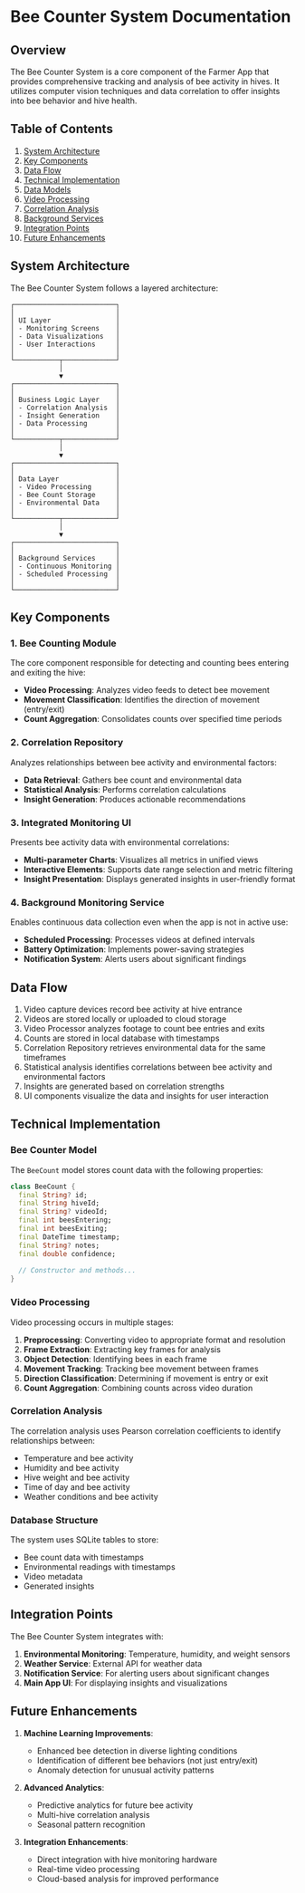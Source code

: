 # Bee Counter System Documentation

## Overview

The Bee Counter System is a core component of the Farmer App that provides comprehensive tracking and analysis of bee activity in hives. It utilizes computer vision techniques and data correlation to offer insights into bee behavior and hive health.

## Table of Contents

1. [System Architecture](#system-architecture)
2. [Key Components](#key-components)
3. [Data Flow](#data-flow)
4. [Technical Implementation](#technical-implementation)
5. [Data Models](#data-models)
6. [Video Processing](#video-processing)
7. [Correlation Analysis](#correlation-analysis)
8. [Background Services](#background-services)
9. [Integration Points](#integration-points)
10. [Future Enhancements](#future-enhancements)

## System Architecture

The Bee Counter System follows a layered architecture:

```
┌─────────────────────────┐
│                         │
│ UI Layer                │
│ - Monitoring Screens    │
│ - Data Visualizations   │
│ - User Interactions     │
│                         │
└───────────┬─────────────┘
            │
            ▼
┌─────────────────────────┐
│                         │
│ Business Logic Layer    │
│ - Correlation Analysis  │
│ - Insight Generation    │
│ - Data Processing       │
│                         │
└───────────┬─────────────┘
            │
            ▼
┌─────────────────────────┐
│                         │
│ Data Layer              │
│ - Video Processing      │
│ - Bee Count Storage     │
│ - Environmental Data    │
│                         │
└───────────┬─────────────┘
            │
            ▼
┌─────────────────────────┐
│                         │
│ Background Services     │
│ - Continuous Monitoring │
│ - Scheduled Processing  │
│                         │
└─────────────────────────┘
```

## Key Components

### 1. Bee Counting Module

The core component responsible for detecting and counting bees entering and exiting the hive:

- **Video Processing**: Analyzes video feeds to detect bee movement
- **Movement Classification**: Identifies the direction of movement (entry/exit)
- **Count Aggregation**: Consolidates counts over specified time periods

### 2. Correlation Repository

Analyzes relationships between bee activity and environmental factors:

- **Data Retrieval**: Gathers bee count and environmental data
- **Statistical Analysis**: Performs correlation calculations
- **Insight Generation**: Produces actionable recommendations

### 3. Integrated Monitoring UI

Presents bee activity data with environmental correlations:

- **Multi-parameter Charts**: Visualizes all metrics in unified views
- **Interactive Elements**: Supports date range selection and metric filtering
- **Insight Presentation**: Displays generated insights in user-friendly format

### 4. Background Monitoring Service

Enables continuous data collection even when the app is not in active use:

- **Scheduled Processing**: Processes videos at defined intervals
- **Battery Optimization**: Implements power-saving strategies
- **Notification System**: Alerts users about significant findings

## Data Flow

1. Video capture devices record bee activity at hive entrance
2. Videos are stored locally or uploaded to cloud storage
3. Video Processor analyzes footage to count bee entries and exits
4. Counts are stored in local database with timestamps
5. Correlation Repository retrieves environmental data for the same timeframes
6. Statistical analysis identifies correlations between bee activity and environmental factors
7. Insights are generated based on correlation strengths
8. UI components visualize the data and insights for user interaction

## Technical Implementation

### Bee Counter Model

The `BeeCount` model stores count data with the following properties:

```dart
class BeeCount {
  final String? id;
  final String hiveId;
  final String? videoId;
  final int beesEntering;
  final int beesExiting;
  final DateTime timestamp;
  final String? notes;
  final double confidence;
  
  // Constructor and methods...
}
```

### Video Processing

Video processing occurs in multiple stages:

1. **Preprocessing**: Converting video to appropriate format and resolution
2. **Frame Extraction**: Extracting key frames for analysis
3. **Object Detection**: Identifying bees in each frame
4. **Movement Tracking**: Tracking bee movement between frames
5. **Direction Classification**: Determining if movement is entry or exit
6. **Count Aggregation**: Combining counts across video duration

### Correlation Analysis

The correlation analysis uses Pearson correlation coefficients to identify relationships between:

- Temperature and bee activity
- Humidity and bee activity
- Hive weight and bee activity
- Time of day and bee activity
- Weather conditions and bee activity

### Database Structure

The system uses SQLite tables to store:

- Bee count data with timestamps
- Environmental readings with timestamps
- Video metadata
- Generated insights

## Integration Points

The Bee Counter System integrates with:

1. **Environmental Monitoring**: Temperature, humidity, and weight sensors
2. **Weather Service**: External API for weather data
3. **Notification Service**: For alerting users about significant changes
4. **Main App UI**: For displaying insights and visualizations

## Future Enhancements

1. **Machine Learning Improvements**:
   - Enhanced bee detection in diverse lighting conditions
   - Identification of different bee behaviors (not just entry/exit)
   - Anomaly detection for unusual activity patterns

2. **Advanced Analytics**:
   - Predictive analytics for future bee activity
   - Multi-hive correlation analysis
   - Seasonal pattern recognition

3. **Integration Enhancements**:
   - Direct integration with hive monitoring hardware
   - Real-time video processing
   - Cloud-based analysis for improved performance
